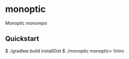 # monoptic
Monoptic monorepo

## Quickstart

  $ ./gradlew build installDist
  $ ./monoptic
  monoptic> !intro



